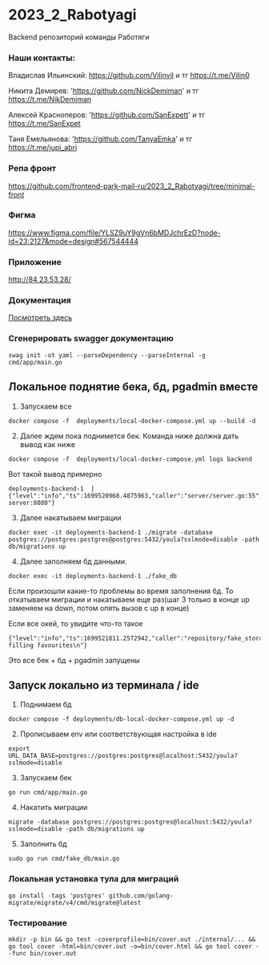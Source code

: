 # 2023_2_Rabotyagi
Backend репозиторий команды Работяги

### Наши контакты:

Владислав Ильинский: https://github.com/Vilinvil и тг https://t.me/Vilin0

Никита Демирев: 'https://github.com/NickDemiman' и тг https://t.me/NikDemiman

Алексей Красноперов: 'https://github.com/SanExpett' и тг https://t.me/SanExpet

Таня Емельянова: 'https://github.com/TanyaEmka' и тг https://t.me/jupi_abri

### Репа фронт
https://github.com/frontend-park-mail-ru/2023_2_Rabotyagi/tree/minimal-front

### Фигма
https://www.figma.com/file/YLSZ9uY9gVn6bMDJchrEzD?node-id=23:2127&mode=design#567544444

### Приложение
http://84.23.53.28/

### Документация
[Посмотреть здесь](docs/swagger.yaml)

### Сгенерировать swagger документацию

```shell
swag init -ot yaml --parseDependency --parseInternal -g cmd/app/main.go
```

## Локальное поднятие бека, бд, pgadmin вместе
1. Запускаем  все
```shell
docker compose -f  deployments/local-docker-compose.yml up --build -d
```
2. Далее ждем пока поднимется бек. Команда ниже должна дать вывод как ниже 
```shell
docker compose -f  deployments/local-docker-compose.yml logs backend
```
Вот такой вывод примерно
```
deployments-backend-1  | {"level":"info","ts":1699520968.4875963,"caller":"server/server.go:55","msg":"Start server:8080"}
```
3. Далее накатываем миграции
```shell
docker exec -it deployments-backend-1 ./migrate -database postgres://postgres:postgres@postgres:5432/youla?sslmode=disable -path db/migrations up
```
4. Далее заполняем бд данными.
```shell
docker exec -it deployments-backend-1 ./fake_db
```
Если произошли какие-то проблемы во время заполнения бд. То откатываем миграции и накатываем еще раз(шаг 3 только в конце up заменяем на down, потом опять вызов с up в конце)

Если все окей, то увидите что-то такое
```
{"level":"info","ts":1699521811.2572942,"caller":"repository/fake_storage.go:305","msg":"end filling favourites\n"}
```
Это все бек + бд + pgadmin запущены
## Запуск локально из терминала / ide

1. Поднимаем бд
```shell
docker compose -f deployments/db-local-docker-compose.yml up -d
```
2. Прописываем env или соответствующая настройка в ide
```shell
export URL_DATA_BASE=postgres://postgres:postgres@localhost:5432/youla?sslmode=disable
```
3. Запускаем бек
```shell 
go run cmd/app/main.go
```
4. Накатить миграции
```shell
migrate -database postgres://postgres:postgres@localhost:5432/youla?sslmode=disable -path db/migrations up
```
5. Заполнить бд
```shell
sudo go run cmd/fake_db/main.go
```

### Локальная установка тула для миграций
```shell
go install -tags 'postgres' github.com/golang-migrate/migrate/v4/cmd/migrate@latest
```

### Тестирование 

```shell
mkdir -p bin && go test -coverprofile=bin/cover.out ./internal/... && go tool cover -html=bin/cover.out -o=bin/cover.html && go tool cover --func bin/cover.out
```

